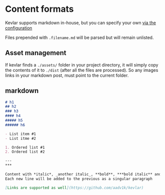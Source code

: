 # Content formats

Kevlar supports markdown in-house, but you can specify your own [via the configuration](02.-Configuration.html)

Files prepended with `.filename.md` will be parsed but will remain unlisted.

## Asset management

If kevlar finds a `./assets/` folder in your project directory, it will simply copy the contents of it to `./dist` (after all the files are processed). So any images links in your markdown post, must point to the current folder.

## markdown

```markdown
# h1
## h2
### h3
#### h4
##### h5
###### h6

- List item #1
- List itme #2

1. Ordered list #1
2. Ordered list #2

--- 
***

Content with *italic*, _another italic_, **bold**, ***bold italic** and ~~striked~~ support.
Each new line will be added to the previous as a singular paragraph

[Links are supported as well](https://github.com/aadv1k/kevlar)
```
